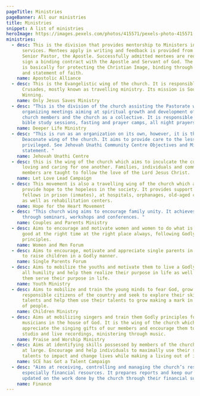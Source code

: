 ```yaml
---
pageTitle: Ministries
pageBanner: All our ministries
title: Ministries
snippet: A list of ministries
heroImage: https://images.pexels.com/photos/415571/pexels-photo-415571.jpeg?cs=srgb&dl=pexels-pixabay-415571.jpg&fm=jpg
ministries:
  - desc: This is the division that provides mentorship to Ministers in need of such
      services. Mentees apply in writing and feedback is provided from the
      Senior Pastor, the Apostle. Successfully admitted mentees are required to
      sign a binding contract with the Apostle and Servant of God. The contract
      is basically for protecting the Christian Image, binding through values
      and statement of faith.
    name: Apostolic Alliance
  - desc: This is the Evangelistic wing of the church. It is responsible for
      Crusades, mostly known as travelling ministry. Its mission is Soul
      Winning.
    name: Only Jesus Saves Ministry
  - desc: "This is the division of the church assisting the Pastorate with
      organizing meetings aiming at spiritual growth and development of the
      church members and the church as a collective. It is responsible for:
      bible study sessions, fasting and prayer camps, all night prayers etc."
    name: Deeper Life Ministry
  - desc: "This is run as an organization on its own, however, it is the powerful
      Deaconate wing of the church. It aims to provide care to the less
      privileged. See Jehovah Unathi Community Centre Objectives and Mission
      statement. "
    name: Jehovah Unathi Centre
  - desc: this is the wing of the church which aims to inculcate the culture of
      loving and caring for one another. Families, individuals and community
      members are taught to follow the love of the Lord Jesus Christ.
    name: Let Love Lead Campaign
  - desc: This movement is also a travelling wing of the church which aims to
      provide hope to the hopeless in the society. It provides support to
      fellows in prison (inmates), at hospitals, orphanages, old-aged centers,
      as well as rehabilitation centers.
    name: Hope for the Heart Movement
  - desc: "This church wing aims to encourage family unity. It achieves its aims
      through seminars, workshops and conferences. "
    name: Couples and Parents Ministry
  - desc: Aims to encourage and motivate women and women to do what is right and
      good at the right time at the right place always, following Godly
      principles.
    name: Women and Men Forum
  - desc: Aims to encourage, motivate and appreciate single parents in their quest
      to raise children in a Godly manner.
    name: Single Parents Forum
  - desc: Aims to mobilize the youths and motivate them to live a Godly life with
      all humility and help them realize their purpose in life as well as help
      them serve their purpose in life.
    name: Youth Ministry
  - desc: Aims to mobilize and train the young minds to fear God, grow up being
      responsible citizens of the country and seek to explore their skills and
      talents and help them use their talents to grow making a mark in the lives
      of people.
    name: Children Ministry
  - desc: Aims at mobilizing singers and train them Godly principles for singers and
      musicians in the house of God. It is the wing of the church which seeks to
      appreciate the singing gifts of our members and encourage them to do
      studio and live recordings, ministering through music.
    name: Praise and Worship Ministry
  - desc: Aims at identifying skills possessed by members of the church and society
      at large. Encourage and help individuals to maximally use their skills and
      talents to impact and change lives while making a living out of it.
    name: SCE has Got a Talent Campaign
  - desc: "Aims at receiving, controlling and managing the church’s resources,
      especially financial resources. It prepares reports and keep our partners
      updated on the work done by the church through their financial support. "
    name: Finance
---
```

